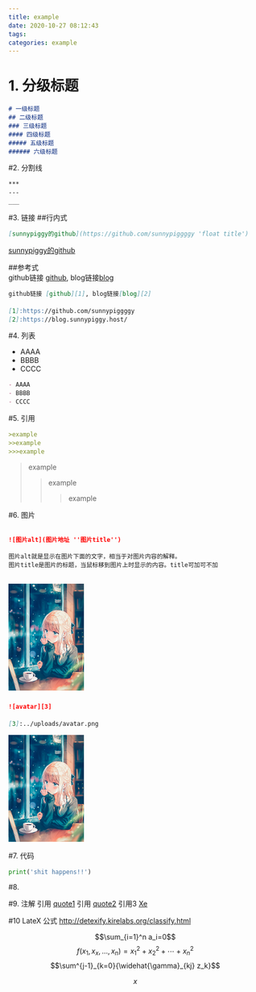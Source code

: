 ```yaml
---
title: example
date: 2020-10-27 08:12:43
tags:
categories: example
--- 
```


# 1. 分级标题
```markdown
# 一级标题
## 二级标题
### 三级标题
#### 四级标题
##### 五级标题
###### 六级标题
```
#2. 分割线

```markdown
***
---
___

```

#3. 链接
##行内式  
```markdown
[sunnypiggy的github](https://github.com/sunnypiggggy 'float title')
```
[sunnypiggy的github](https://github.com/sunnypiggggy 'float title')

##参考式  
github链接 [github][1], blog链接[blog][2]  

[1]:https://github.com/sunnypiggggy  
[2]:https://blog.sunnypiggy.host/
  
```markdown
github链接 [github][1], blog链接[blog][2]  

[1]:https://github.com/sunnypiggggy  
[2]:https://blog.sunnypiggy.host/  
```

#4. 列表

- AAAA
- BBBB
- CCCC

```markdown
- AAAA
- BBBB
- CCCC
```

#5. 引用
```markdown
>example
>>example
>>>example
```
>example
>>example
>>>example

#6. 图片

```markdown

![图片alt](图片地址 ''图片title'')

图片alt就是显示在图片下面的文字，相当于对图片内容的解释。
图片title是图片的标题，当鼠标移到图片上时显示的内容。title可加可不加
```

![avatar](../uploads/avatar.png 'beautiful girl')
---
```markdown
![avatar][3]

[3]:../uploads/avatar.png
```

![avatar][3]

[3]:../uploads/avatar.png
#7. 代码

```python
print('shit happens!!')
```

#8. 


#9. 注解
引用 [quote1] 引用 [quote2] 引用3 [Xe]

[quote1]: AAAA
[quote2]: BBBB
[Xe]: CCCC

#10 LateX 公式
<http://detexify.kirelabs.org/classify.html>  

$$\sum_{i=1}^n a_i=0$$
$$f(x_1,x_x,\ldots,x_n) = x_1^2 + x_2^2 + \cdots + x_n^2 $$
$$\sum^{j-1}_{k=0}{\widehat{\gamma}_{kj} z_k}$$

$$ x $$
